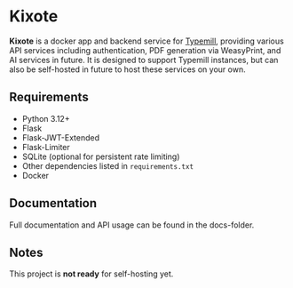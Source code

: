 # Kixote

**Kixote** is a docker app and backend service for [Typemill](https://typemill.net), providing various API services including authentication, PDF generation via WeasyPrint, and AI services in future. It is designed to support Typemill instances, but can also be self-hosted in future to host these services on your own.

## Requirements

- Python 3.12+
- Flask
- Flask-JWT-Extended
- Flask-Limiter
- SQLite (optional for persistent rate limiting)
- Other dependencies listed in `requirements.txt`
- Docker

## Documentation

Full documentation and API usage can be found in the docs-folder.

## Notes

This project is **not ready** for self-hosting yet.